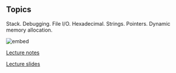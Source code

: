 ## Topics
Stack. Debugging. File I/O. Hexadecimal. Strings. Pointers. Dynamic memory allocation.

![embed](https://www.youtube.com/watch?v=Gy9vc6h7OtQ)

[Lecture notes](http://cdn.cs50.net/2014/fall/lectures/4/m/notes4m/notes4m.html)

[Lecture slides](http://cdn.cs50.net/2014/fall/lectures/4/m/week4m.pdf)
